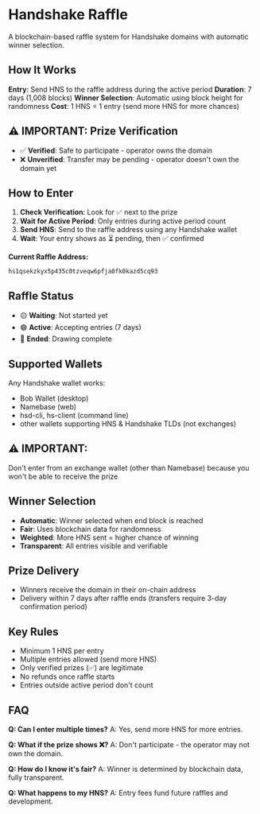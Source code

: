 # Handshake Raffle

A blockchain-based raffle system for Handshake domains with automatic winner selection.

## How It Works

**Entry**: Send HNS to the raffle address during the active period
**Duration**: 7 days (1,008 blocks)
**Winner Selection**: Automatic using block height for randomness
**Cost**: 1 HNS = 1 entry (send more HNS for more chances)

## ⚠️ IMPORTANT: Prize Verification

- ✅ **Verified**: Safe to participate - operator owns the domain
- ❌ **Unverified**: Transfer may be pending - operator doesn't own the domain yet

## How to Enter

1. **Check Verification**: Look for ✅ next to the prize
2. **Wait for Active Period**: Only entries during active period count
3. **Send HNS**: Send to the raffle address using any Handshake wallet
4. **Wait**: Your entry shows as ⏳ pending, then ✅ confirmed

**Current Raffle Address:**

```
hs1qsekzkyx5p435c0tzveqw6pfja0fk0kazd5cq93
```

## Raffle Status

- 🟡 **Waiting**: Not started yet
- 🟢 **Active**: Accepting entries (7 days)
- 🔴 **Ended**: Drawing complete

## Supported Wallets

Any Handshake wallet works:

- Bob Wallet (desktop)
- Namebase (web)
- hsd-cli, hs-client (command line)
- other wallets supporting HNS & Handshake TLDs (not exchanges)

## ⚠️ IMPORTANT:

Don't enter from an exchange wallet (other than Namebase) because you won't be able to receive the prize

## Winner Selection

- **Automatic**: Winner selected when end block is reached
- **Fair**: Uses blockchain data for randomness
- **Weighted**: More HNS sent = higher chance of winning
- **Transparent**: All entries visible and verifiable

## Prize Delivery

- Winners receive the domain in their on-chain address
- Delivery within 7 days after raffle ends (transfers require 3-day confirmation period)

## Key Rules

- Minimum 1 HNS per entry
- Multiple entries allowed (send more HNS)
- Only verified prizes (✅) are legitimate
- No refunds once raffle starts
- Entries outside active period don't count

## FAQ

**Q: Can I enter multiple times?**
A: Yes, send more HNS for more entries.

**Q: What if the prize shows ❌?**
A: Don't participate - the operator may not own the domain.

**Q: How do I know it's fair?**
A: Winner is determined by blockchain data, fully transparent.

**Q: What happens to my HNS?**
A: Entry fees fund future raffles and development.
